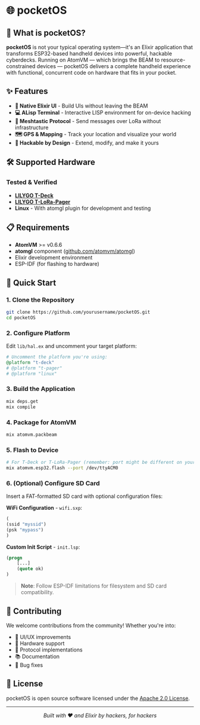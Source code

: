 # 🌐 pocketOS

## 🎯 What is pocketOS?

**pocketOS** is not your typical operating system—it's an Elixir application that transforms ESP32-based handheld devices into powerful, hackable cyberdecks. Running on AtomVM — which brings the BEAM to resource-constrained devices — pocketOS delivers a complete handheld experience with functional, concurrent code on hardware that fits in your pocket.

## ✨ Features

- **🎨 Native Elixir UI** - Build UIs without leaving the BEAM
- **💻 ALisp Terminal** - Interactive LISP environment for on-device hacking
- **📡 Meshtastic Protocol** - Send messages over LoRa without infrastructure
- **🗺️ GPS & Mapping** - Track your location and visualize your world
- **🔧 Hackable by Design** - Extend, modify, and make it yours

## 🛠️ Supported Hardware

### Tested & Verified
- **[LILYGO T-Deck](https://lilygo.cc/products/t-deck)**
- **[LILYGO T-LoRa-Pager](https://lilygo.cc/products/t-lora-pager)**
- **Linux** - With atomgl plugin for development and testing

## 📋 Requirements

- **AtomVM** >= v0.6.6
- **atomgl** component ([github.com/atomvm/atomgl](https://github.com/atomvm/atomgl))
- Elixir development environment
- ESP-IDF (for flashing to hardware)

## 🚀 Quick Start

### 1. Clone the Repository
```bash
git clone https://github.com/yourusername/pocketOS.git
cd pocketOS
```

### 2. Configure Platform
Edit `lib/hal.ex` and uncomment your target platform:
```elixir
# Uncomment the platform you're using:
@platform "t-deck"
# @platform "t-pager"
# @platform "linux"
```

### 3. Build the Application
```bash
mix deps.get
mix compile
```

### 4. Package for AtomVM
```bash
mix atomvm.packbeam
```

### 5. Flash to Device
```bash
# For T-Deck or T-LoRa-Pager (remember: port might be different on your system)
mix atomvm.esp32.flash --port /dev/ttyACM0
```

### 6. (Optional) Configure SD Card
Insert a FAT-formatted SD card with optional configuration files:

**WiFi Configuration** - `wifi.sxp`:
```lisp
(
(ssid "myssid")
(psk "mypass")
)
```

**Custom Init Script** - `init.lsp`:
```lisp
(progn
    [...]
    (quote ok)
)
```

> **Note**: Follow ESP-IDF limitations for filesystem and SD card compatibility.

## 🤝 Contributing

We welcome contributions from the community! Whether you're into:
- 🎨 UI/UX improvements
- 🔧 Hardware support
- 📡 Protocol implementations
- 📚 Documentation
- 🐛 Bug fixes

## 📜 License

pocketOS is open source software licensed under the [Apache 2.0 License](LICENSE).

---

<p align="center">
  <em>Built with ❤️ and Elixir by hackers, for hackers</em>
</p>
